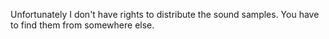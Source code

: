 Unfortunately I don't have rights to distribute the sound samples. You have to find them from somewhere else.
